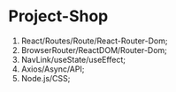 # Project-Shop
1) React/Routes/Route/React-Router-Dom;
2) BrowserRouter/ReactDOM/Router-Dom;
3) NavLink/useState/useEffect;
4) Axios/Async/API;
5) Node.js/CSS;

